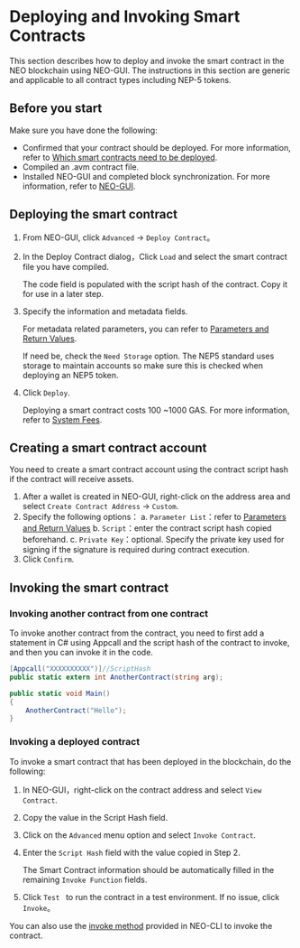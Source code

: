 # Deploying and Invoking Smart Contracts

This section describes how to deploy and invoke the smart contract in the NEO blockchain using NEO-GUI. The instructions in this section are generic and applicable to all contract types including NEP-5 tokens. 
## Before you start
Make sure you have done the following:

- Confirmed that your contract should be deployed. For more information, refer to [Which smart contracts need to be deployed](overview.md##deploying-smart-contracts).
- Compiled an .avm contract file.
- Installed NEO-GUI and completed block synchronization. For more information, refer to [NEO-GUI](../../node/gui/install.md).

## Deploying the smart contract

1. From NEO-GUI, click `Advanced` -> `Deploy Contract`。

2. In the Deploy Contract dialog，Click `Load` and select the smart contract file you have compiled.

   The code field is populated with the script hash of the contract. Copy it for use in a later step.

3. Specify the information and metadata fields.

   For metadata related parameters, you can refer to [Parameters and Return Values](../Parameter.md).

   If need be, check the `Need Storage` option. The NEP5 standard uses storage to maintain accounts so make sure this is checked when deploying an NEP5 token.

4. Click `Deploy`.

   Deploying a smart contract costs 100 ~1000 GAS. For more information, refer to [System Fees](../systemfees.md).

## Creating a smart contract account   

You need to create a smart contract account using the contract script hash if the contract will receive assets.

1. After a wallet is created in NEO-GUI, right-click on the address area and select `Create Contract Address` -> `Custom`.
2. Specify the following options：
   a. `Parameter List`：refer to [Parameters and Return Values](../Parameter.md)
   b. `Script`：enter the contract script hash copied beforehand. 
   c. `Private Key`：optional. Specify the private key used for signing if the signature is required during contract execution.
3. Click `Confirm`.

## Invoking the smart contract

### Invoking another contract from one contract

To invoke another contract from the contract, you need to first add a statement in C# using Appcall and the script hash of the contract to invoke, and then you can invoke it in the code. 

```c#
[Appcall("XXXXXXXXXX")]//ScriptHash
public static extern int AnotherContract(string arg);

public static void Main()
{
    AnotherContract("Hello");    
}
```

### Invoking a deployed contract

To invoke a smart contract that has been deployed in the blockchain, do the following:

1. In NEO-GUI，right-click on the contract address and select `View Contract`. 

2. Copy the value in the Script Hash field.

3. Click on the `Advanced` menu option and select `Invoke Contract`.

4. Enter the `Script Hash` field with the value copied in Step 2. 

   The Smart Contract information should be automatically filled in the remaining `Invoke Function` fields.

5. Click `Test ` to run the contract in a test environment. If no issue, click `Invoke`。

You can also use the [invoke method](../../node/cli/latest-version/api/invoke.html) provided in NEO-CLI to invoke the contract.